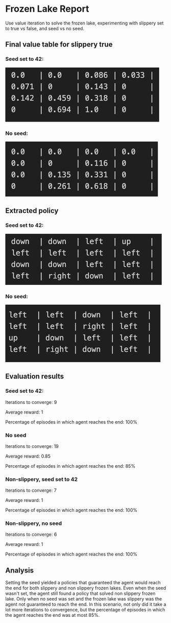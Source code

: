 # Frozen Lake Report

Use value iteration to solve the frozen lake, experimenting with slippery set to true vs false, and seed vs no seed.

## Final value table for slippery true

### Seed set to 42:

![Alt text](image.png)

### No seed:

![Alt text](image-1.png)

## Extracted policy

### Seed set to 42:

![Alt text](image-2.png)

### No seed:

![Alt text](image-3.png)

## Evaluation results

### Seed set to 42:

Iterations to converge: 9

Average reward: 1

Percentage of episodes in which agent reaches the end: 100%

### No seed

Iterations to converge: 19

Average reward: 0.85

Percentage of episodes in which agent reaches the end: 85%

### Non-slippery, seed set to 42

Iterations to converge: 7

Average reward: 1

Percentage of episodes in which agent reaches the end: 100%

### Non-slippery, no seed

Iterations to converge: 6

Average reward: 1

Percentage of episodes in which agent reaches the end: 100%

## Analysis

Setting the seed yielded a policies that guaranteed the agent would reach the end for both slippery and non slippery frozen lakes. Even when the seed wasn't set, the agent still found a policy that solved non slippery frozen lake. Only when no seed was set and the frozen lake was slippery was the agent not guaranteed to reach the end. In this scenario, not only did it take a lot more iterations to convergence, but the percentage of episodes in which the agent reaches the end was at most 85%.
